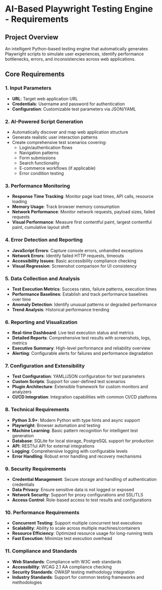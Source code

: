 # AI-Based Playwright Testing Engine - Requirements

## Project Overview
An intelligent Python-based testing engine that automatically generates Playwright scripts to simulate user experiences, identify performance bottlenecks, errors, and inconsistencies across web applications.

## Core Requirements

### 1. Input Parameters
- **URL**: Target web application URL
- **Credentials**: Username and password for authentication
- **Configuration**: Customizable test parameters via JSON/YAML

### 2. AI-Powered Script Generation
- Automatically discover and map web application structure
- Generate realistic user interaction patterns
- Create comprehensive test scenarios covering:
  - Login/authentication flows
  - Navigation patterns
  - Form submissions
  - Search functionality
  - E-commerce workflows (if applicable)
  - Error condition testing

### 3. Performance Monitoring
- **Response Time Tracking**: Monitor page load times, API calls, resource loading
- **Memory Usage**: Track browser memory consumption
- **Network Performance**: Monitor network requests, payload sizes, failed requests
- **Visual Performance**: Measure first contentful paint, largest contentful paint, cumulative layout shift

### 4. Error Detection and Reporting
- **JavaScript Errors**: Capture console errors, unhandled exceptions
- **Network Errors**: Identify failed HTTP requests, timeouts
- **Accessibility Issues**: Basic accessibility compliance checking
- **Visual Regression**: Screenshot comparison for UI consistency

### 5. Data Collection and Analysis
- **Test Execution Metrics**: Success rates, failure patterns, execution times
- **Performance Baselines**: Establish and track performance baselines over time
- **Anomaly Detection**: Identify unusual patterns or degraded performance
- **Trend Analysis**: Historical performance trending

### 6. Reporting and Visualization
- **Real-time Dashboard**: Live test execution status and metrics
- **Detailed Reports**: Comprehensive test results with screenshots, logs, metrics
- **Executive Summary**: High-level performance and reliability overview
- **Alerting**: Configurable alerts for failures and performance degradation

### 7. Configuration and Extensibility
- **Test Configuration**: YAML/JSON configuration for test parameters
- **Custom Scripts**: Support for user-defined test scenarios
- **Plugin Architecture**: Extensible framework for custom monitors and analyzers
- **CI/CD Integration**: Integration capabilities with common CI/CD platforms

### 8. Technical Requirements
- **Python 3.9+**: Modern Python with type hints and async support
- **Playwright**: Browser automation and testing
- **Machine Learning**: Basic pattern recognition for intelligent test generation
- **Database**: SQLite for local storage, PostgreSQL support for production
- **API**: RESTful API for external integrations
- **Logging**: Comprehensive logging with configurable levels
- **Error Handling**: Robust error handling and recovery mechanisms

### 9. Security Requirements
- **Credential Management**: Secure storage and handling of authentication credentials
- **Data Privacy**: Ensure sensitive data is not logged or exposed
- **Network Security**: Support for proxy configurations and SSL/TLS
- **Access Control**: Role-based access to test results and configurations

### 10. Performance Requirements
- **Concurrent Testing**: Support multiple concurrent test executions
- **Scalability**: Ability to scale across multiple machines/containers
- **Resource Efficiency**: Optimized resource usage for long-running tests
- **Fast Execution**: Minimize test execution overhead

### 11. Compliance and Standards
- **Web Standards**: Compliance with W3C web standards
- **Accessibility**: WCAG 2.1 AA compliance checking
- **Security Standards**: OWASP testing methodology integration
- **Industry Standards**: Support for common testing frameworks and methodologies
